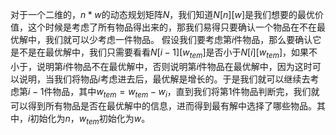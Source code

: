 ﻿对于一个二维的，$n * w$的动态规划矩阵$N$，我们知道$N[n][w]$是我们想要的最优价值，这个时候是考虑了所有物品得出来的，那我们易得只要确认一个物品在不在最优解中，我们就可以少考虑一件物品。
假设我们要考虑第$i$件物品，那么要确认它是不是在最优解中，我们只需要看看$N[i-1][w_{tem}]$是否小于$N[i][w_{tem}]$，如果不小于，说明第$i$件物品不在最优解中，否则说明第$i$件物品在最优解中，因为这时可以说明，当我们将物品$i$考虑进去后，最优解是增长的。于是我们就可以继续去考虑第$i-1$件物品，其中$w_{tem} = w_{tem} - w_{i}$，直到我们将第$1$件物品判断完，我们就可以得到所有物品是否在最优解中的信息，进而得到最有解中选择了哪些物品。其中，$i$初始化为$n$，$w_{tem}$初始化为$w$。